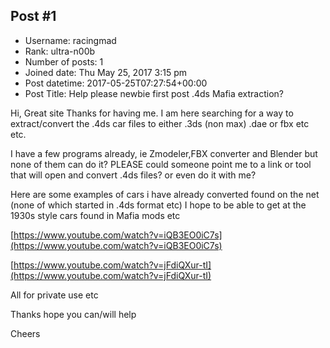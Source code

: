 ## Post #1
- Username: racingmad
- Rank: ultra-n00b
- Number of posts: 1
- Joined date: Thu May 25, 2017 3:15 pm
- Post datetime: 2017-05-25T07:27:54+00:00
- Post Title: Help please newbie first post .4ds Mafia extraction?

Hi,
     Great site Thanks for having me.
I am here searching for a way to extract/convert the .4ds car files to either .3ds (non max) .dae or fbx etc etc.

I have a few programs already, ie Zmodeler,FBX converter and Blender but none of them can do it? PLEASE could someone point me to a link or tool that will open and convert .4ds files? or even do it with me?

Here are some examples of cars i have already converted found on the net (none of which started in .4ds format etc) I hope to be able to get at the 1930s style cars found in Mafia mods etc

[https://www.youtube.com/watch?v=iQB3EO0iC7s](https://www.youtube.com/watch?v=iQB3EO0iC7s)

[https://www.youtube.com/watch?v=jFdiQXur-tI](https://www.youtube.com/watch?v=jFdiQXur-tI)

All for private use etc

Thanks hope you can/will help

Cheers
